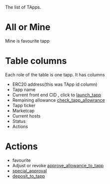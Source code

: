 The list of TApps. 

# All or Mine

Mine is favourite tapp

# Table columns

Each role of the table is one tapp.
It has columns

* ERC20 address(this was TApp id column)
* Tapp name
* Current front end CID , click to [launch_tapp](launch_tapp.md)
* Remaining allowance [check_tapp_allowrance](check_tapp_allowrance.md)
* Tapp ticker
* Marketcap
* Current hosts
* Status
* Actions

# Actions

* favourite
* Adjust or revoke [approve_allowance_to_tapp](approve_allowance_to_tapp.md)
* [special_approval](special_approval.md)
* [deposit_to_tapp](deposit_to_tapp.md)
